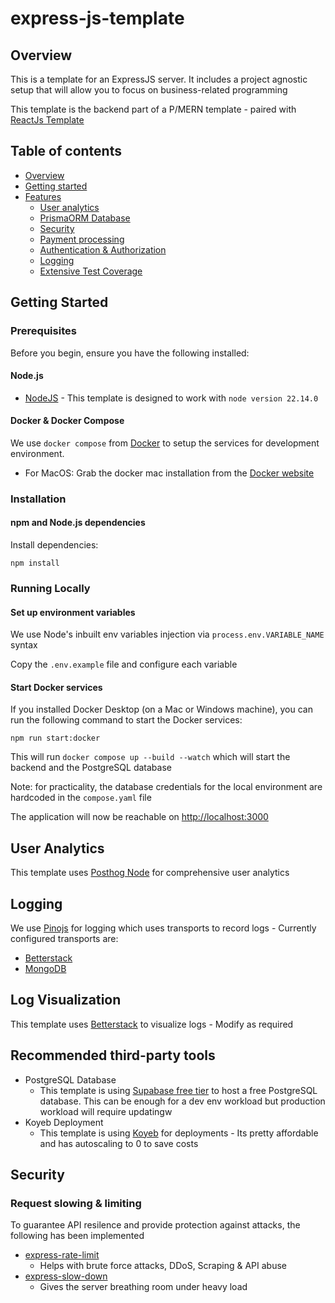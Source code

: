 # express-js-template

## Overview

This is a template for an ExpressJS server. It includes a project agnostic setup that will allow you to focus on business-related programming

This template is the backend part of a P/MERN template - paired with [ReactJs Template](https://github.com/SergioNR/reactJS-Template)

## Table of contents

- [Overview](#overview)
- [Getting started](#getting-started)
- [Features](#features)
  - [User analytics](#analytics)
  - [PrismaORM Database](#prismaORM)
  - [Security](#security)
  - [Payment processing](#payment-processing)
  - [Authentication & Authorization](#authentication-authorization)
  - [Logging](#logging)
  - [Extensive Test Coverage](#test-coverage)

## Getting Started

### Prerequisites

Before you begin, ensure you have the following installed:

#### Node.js

- [NodeJS](https://nodejs.org/en/download) - This template is designed to work with `node version 22.14.0`

#### Docker & Docker Compose

We use `docker compose` from [Docker](https://www.docker.com/) to setup the services for development environment.

- For MacOS: Grab the docker mac installation from the [Docker website](https://www.docker.com/products/docker-desktop)

### Installation

#### npm and Node.js dependencies

Install dependencies:

```shell
npm install
```

### Running Locally

#### Set up environment variables

We use Node's inbuilt env variables injection via `process.env.VARIABLE_NAME` syntax

Copy the `.env.example` file and configure each variable

#### Start Docker services

If you installed Docker Desktop (on a Mac or Windows machine), you can run the following command to start the Docker services:

```shell
npm run start:docker
```

This will run `docker compose up --build --watch` which will start the backend and the PostgreSQL database

Note: for practicality, the database credentials for the local environment are hardcoded in the `compose.yaml` file

The application will now be reachable on [http://localhost:3000](http://localhost:3000)

## User Analytics

This template uses [Posthog Node](https://posthog.com/) for comprehensive user analytics

## Logging

We use [Pinojs](https://www.npmjs.com/package/pino) for logging which uses transports to record logs - Currently configured transports are:

- [Betterstack](https://betterstack.com/)
- [MongoDB](https://www.mongodb.com/)

## Log Visualization

  This template uses [Betterstack](https://betterstack.com/) to visualize logs - Modify as required

## Recommended third-party tools

- PostgreSQL Database
  - This template is using [Supabase free tier](https://supabase.com/pricing) to host a free PostgreSQL database. This can be enough for a dev env workload but production workload will require updatingw
- Koyeb Deployment
  - This template is using [Koyeb](https://koyeb.com) for deployments - Its pretty affordable and has autoscaling to 0 to save costs

## Security

### Request slowing & limiting

To guarantee API resilence and provide protection against attacks, the following has been implemented

- [express-rate-limit](https://www.npmjs.com/package/express-rate-limit)
  - Helps with brute force attacks, DDoS, Scraping & API abuse
- [express-slow-down](https://www.npmjs.com/package/express-slow-down)
  - Gives the server breathing room under heavy load
